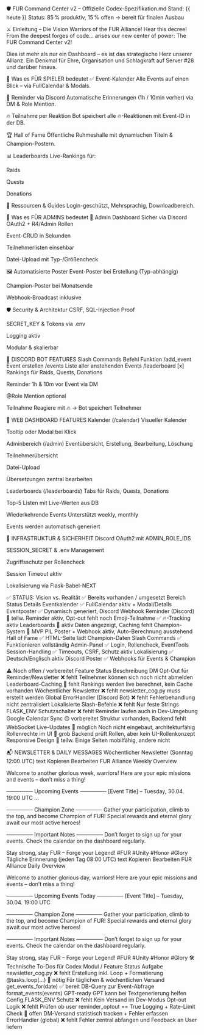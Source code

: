 🛡️ FUR Command Center v2 – Offizielle Codex-Spezifikation.md
Stand: {{ heute }}
Status: 85 % produktiv, 15 % offen → bereit für finalen Ausbau

⚔️ Einleitung – Die Vision
Warriors of the FUR Alliance! Hear this decree!
From the deepest forges of code... arises our new center of power:
The FUR Command Center v2!

Dies ist mehr als nur ein Dashboard – es ist das strategische Herz unserer Allianz.
Ein Denkmal für Ehre, Organisation und Schlagkraft auf Server #28 und darüber hinaus.

🧩 Was es FÜR SPIELER bedeutet
✅ Event-Kalender
Alle Events auf einen Blick – via FullCalendar & Modals.

🔔 Reminder via Discord
Automatische Erinnerungen (1h / 10min vorher) via DM & Role Mention.

🔥 Teilnahme per Reaktion
Bot speichert alle :fire:-Reaktionen mit Event-ID in der DB.

🏆 Hall of Fame
Öffentliche Ruhmeshalle mit dynamischen Titeln & Champion-Postern.

📊 Leaderboards
Live-Rankings für:

Raids

Quests

Donations

📁 Ressourcen & Guides
Login-geschützt, Mehrsprachig, Downloadbereich.

🧠 Was es FÜR ADMINS bedeutet
🧰 Admin Dashboard
Sicher via Discord OAuth2 + R4/Admin Rollen

Event-CRUD in Sekunden

Teilnehmerlisten einsehbar

Datei-Upload mit Typ-/Größencheck

🖼️ Automatisierte Poster
Event-Poster bei Erstellung (Typ-abhängig)

Champion-Poster bei Monatsende

Webhook-Broadcast inklusive

🛡️ Security & Architektur
CSRF, SQL-Injection Proof

SECRET_KEY & Tokens via .env

Logging aktiv

Modular & skalierbar

🤖 DISCORD BOT FEATURES
Slash Commands
Befehl	Funktion
/add_event	Event erstellen
/events	Liste aller anstehenden Events
/leaderboard [x]	Rankings für Raids, Quests, Donations

Reminder
1h & 10m vor Event via DM

@Role Mention optional

Teilnahme
Reagiere mit 🔥 → Bot speichert Teilnehmer

🧭 WEB DASHBOARD FEATURES
Kalender (/calendar)
Visueller Kalender

Tooltip oder Modal bei Klick

Adminbereich (/admin)
Eventübersicht, Erstellung, Bearbeitung, Löschung

Teilnehmerübersicht

Datei-Upload

Übersetzungen zentral bearbeiten

Leaderboards (/leaderboards)
Tabs für Raids, Quests, Donations

Top-5 Listen mit Live-Werten aus DB

Wiederkehrende Events
Unterstützt weekly, monthly

Events werden automatisch generiert

🔐 INFRASTRUKTUR & SICHERHEIT
Discord OAuth2 mit ADMIN_ROLE_IDS

SESSION_SECRET & .env Management

Zugriffsschutz per Rollencheck

Session Timeout aktiv

Lokalisierung via Flask-Babel-NEXT

✅ STATUS: Vision vs. Realität
✅ Bereits vorhanden / umgesetzt
Bereich	Status	Details
Eventkalender	✅	FullCalendar aktiv + Modal/Details
Eventposter	✅	Dynamisch generiert, Discord Webhook
Reminder (Discord)	🔄 teilw.	Reminder aktiv, Opt-out fehlt noch
Emoji-Teilnahme	✅	:fire:-Tracking aktiv
Leaderboards	🔄 aktiv	Daten angezeigt, Caching fehlt
Champion-System	🔄 MVP	PIL Poster + Webhook aktiv, Auto-Berechnung ausstehend
Hall of Fame	✅	HTML-Seite lädt Champion-Daten
Slash Commands	✅	Funktionieren vollständig
Admin-Panel	✅	Login, Rollencheck, EventTools
Session-Handling	✅	Timeouts, CSRF, Schutz aktiv
Lokalisierung	✅	Deutsch/Englisch aktiv
Discord Poster	✅	Webhooks für Events & Champion

⚠️ Noch offen / vorbereitet
Feature	Status	Beschreibung
DM Opt-Out für Reminder/Newsletter	❌ fehlt	Teilnehmer können sich noch nicht abmelden
Leaderboard-Caching	🔄 fehlt	Rankings werden live berechnet, kein Cache vorhanden
Wöchentlicher Newsletter	❌ fehlt	newsletter_cog.py muss erstellt werden
Global ErrorHandler (Discord Bot)	❌ fehlt	Fehlerbehandlung nicht zentralisiert
Lokalisierte Slash-Befehle	❌ fehlt	Nur feste Strings
FLASK_ENV Schutzschalter	❌ fehlt	Reminder laufen auch in Dev-Umgebung
Google Calendar Sync	🟡 vorbereitet	Struktur vorhanden, Backend fehlt
WebSocket Live-Updates	🔲 möglich	Noch nicht eingebaut, architekturfähig
Rollenrechte im UI	🔄 grob	Backend prüft Rollen, aber kein UI-Rollenkonzept
Responsive Design	🔄 teilw.	Einige Seiten mobilfähig, andere nicht

📬 NEWSLETTER & DAILY MESSAGES
Wöchentlicher Newsletter (Sonntag 12:00 UTC)
text
Kopieren
Bearbeiten
FUR Alliance Weekly Overview

Welcome to another glorious week, warriors!
Here are your epic missions and events – don’t miss a thing!

───────  Upcoming Events ───────
[Event Title] – Tuesday, 30.04. 19:00 UTC
...

───────  Champion Zone ───────
Gather your participation, climb to the top, and become Champion of FUR!
Special rewards and eternal glory await our most active heroes!

───────  Important Notes ───────
Don’t forget to sign up for your events.
Check the calendar on the dashboard regularly.

Stay strong, stay FUR – Forge your Legend!
#FUR #Unity #Honor #Glory
Tägliche Erinnerung (jeden Tag 08:00 UTC)
text
Kopieren
Bearbeiten
FUR Alliance Daily Overview

Welcome to another glorious day, warriors!
Here are your epic missions and events – don’t miss a thing!

───────  Upcoming Events Today ───────
[Event Title] – Tuesday, 30.04. 19:00 UTC

───────  Champion Zone ───────
Gather your participation, climb to the top, and become Champion of FUR!
Special rewards and eternal glory await our most active heroes!

───────  Important Notes ───────
Don’t forget to sign up for your events.
Check the calendar on the dashboard regularly.

Stay strong, stay FUR – Forge your Legend!
#FUR #Unity #Honor #Glory
🛠 Technische To-Dos für Codex
Modul / Feature	Status	Aufgabe
newsletter_cog.py	❌ fehlt	Erstellung inkl. Loop + Formatierung
@tasks.loop(...)	🔄 nötig	Für täglichen & wöchentlichen Versand
get_events_for(date)	✅ bereit	DB-Query zur Event-Abfrage
format_events(events)	GPT-ready	GPT kann bei Textgenerierung helfen
Config.FLASK_ENV Schutz	❌ fehlt	Kein Versand im Dev-Modus
Opt-out Logik	❌ fehlt	Prüfen ob user reminder_optout == True
Logging + Rate-Limit Check	🔄 offen	DM-Versand statistisch tracken + Fehler erfassen
ErrorHandler (global)	❌ fehlt	Fehler zentral abfangen und Feedback an User liefern
